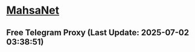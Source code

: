
# [MahsaNet](https://t.me/mahsa_net)
## Free Telegram Proxy (Last Update: 2025-07-02 03:38:51)

    